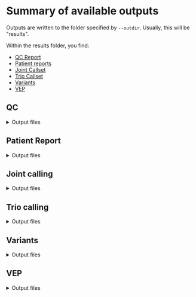 # Summary of available outputs

Outputs are written to the folder specified by `--outdir`. Usually, this will be "results". 

Within the results folder, you find:

- [QC Report](#qc)
- [Patient reports](#patient-report)
- [Joint Callset](#joint-callset)
- [Trio Callset](#trio-callset)
- [Variants](#variants)
- [VEP](#vep)

## QC

<details markdown="1">
<summary>Output files</summary>

- `Summary` 
  - `multiqc_report.html`: The MultiQC report for this analysis

![](../images/multiqc_sample.png)

</details>

## Patient Report

<details markdown="1">
<summary>Output files</summary>

- `PatientID/SampleID`
  - `*.bam`: The aligned reads in BAM format (exome analysis)
  - `*.cram` : The aligned reads in CRAM format (WGS analysis)
  - `*.hard-filtered.vcf.gz` : The hard-filtered call set of SNPs and INDELs
  - `SampleID_results`
    - `*.cnv.vcf.gz` : The copy number calls in VCF format (optional)
    - `.sv.vcf.gz` : The structural variant calls in VCF format (optional)
    - `.vcf.gz` : The unfiltered callset of SNPs and INDELs
    - `.csv` : Several metrics used to generate the MultiQC report

</details>

## Joint calling

<details markdown="1">
<summary>Output files</summary>

- `JointCalling`
  - `*.hard-filtered.vcf.gz` : The hard-filtered call set of SNPs and INDELs
  - `*.vcf.gz` : The unfiltered callset of SNPs and INDELs
  - `.csv` : Several metrics used to generate the MultiQC report

</details>

## Trio calling

<details markdown="1">
<summary>Output files</summary>

- `TrioCall/results`
  - `*.hard-filtered.vcf.gz` : The hard-filtered call set of SNPs and INDELs
  - `*.vcf.gz` : The unfiltered callset of SNPs and INDELs
  - `.csv` : Several metrics used to generate the MultiQC report

</details>

## Variants

<details markdown="1">
<summary>Output files</summary>

- `Variants`
  - `*.final.vcf.gz` : The final callset with dbSNP IDs

</details>

## VEP

<details markdown="1">
<summary>Output files</summary>

- `VEP`
  - `*.vep.vcf.gz` - The VEP annotated (multi-sample) VCF file
  - `*.alissa2vep.vcf.gz` - The Alissa-compatible annotated VCF file

</details>

